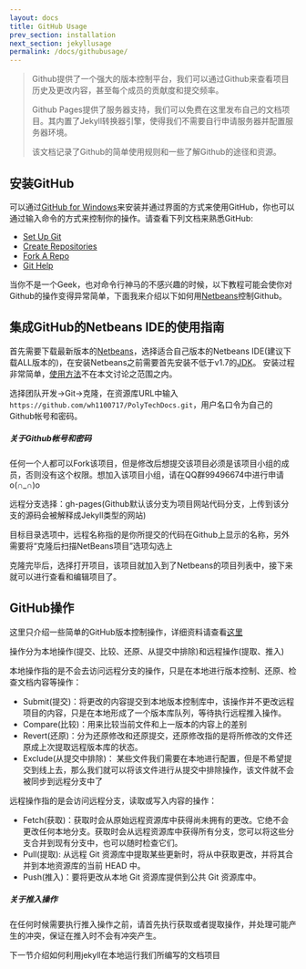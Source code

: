 ```yaml
---
layout: docs
title: GitHub Usage
prev_section: installation
next_section: jekyllusage
permalink: /docs/githubusage/
---
```


> Github提供了一个强大的版本控制平台，我们可以通过Github来查看项目历史及更改内容，甚至每个成员的贡献度和提交频率。
>
> Github Pages提供了服务器支持，我们可以免费在这里发布自己的文档项目。其内置了Jekyll转换器引擎，使得我们不需要自行申请服务器并配置服务器环境。
>
> 该文档记录了Github的简单使用规则和一些了解Github的途径和资源。

## 安装GitHub

可以通过[GitHub for Windows](http://windows.github.com/)来安装并通过界面的方式来使用GitHub，你也可以通过输入命令的方式来控制你的操作。请查看下列文档来熟悉GitHub:

* [Set Up Git](https://help.github.com/articles/set-up-git)
* [Create Repositories](https://help.github.com/create-a-repo)
* [Fork A Repo](https://help.github.com/articles/fork-a-repo)
* [Git Help](https://help.github.com/)

当你不是一个Geek，也对命令行神马的不感兴趣的时候，以下教程可能会使你对Github的操作变得异常简单，下面我来介绍以下如何用[Netbeans](https://netbeans.org/)控制Github。

## 集成GitHub的Netbeans IDE的使用指南

首先需要下载最新版本的[Netbeans](https://netbeans.org/)，选择适合自己版本的Netbeans IDE(建议下载ALL版本的)，在安装Netbeans之前需要首先安装不低于v1.7的[JDK](http://www.oracle.com/technetwork/java/javase/downloads/index.html)。
安装过程非常简单，[使用方法](https://netbeans.org/kb/docs/java/quickstart.html)不在本文讨论之范围之内。

选择团队开发->Git->克隆，在资源库URL中输入`https://github.com/wh1100717/PolyTechDocs.git`，用户名口令为自己的Github帐号和密码。

<div class="note info">
  <h5>关于Github帐号和密码</h5>
  <p>任何一个人都可以Fork该项目，但是修改后想提交该项目必须是该项目小组的成员，否则没有这个权限。想加入该项目小组，请在QQ群99496674中进行申请o(∩_∩)o</p>
</div>

远程分支选择：gh-pages(Github默认该分支为项目网站代码分支，上传到该分支的源码会被解释成Jekyll类型的网站)

目标目录选项中，远程名称指的是你所提交的代码在Github上显示的名称，另外需要将“克隆后扫描NetBeans项目”选项勾选上

克隆完毕后，选择打开项目，该项目就加入到了Netbeans的项目列表中，接下来就可以进行查看和编辑项目了。

## GitHub操作

这里只介绍一些简单的GitHub版本控制操作，详细资料请查看[这里](https://netbeans.org/kb/docs/ide/git_zh_CN.html)

操作分为本地操作(提交、比较、还原、从提交中排除)和远程操作(提取、推入)

本地操作指的是不会去访问远程分支的操作，只是在本地进行版本控制、还原、检查文档内容等操作：

- Submit(提交)：将更改的内容提交到本地版本控制库中，该操作并不更改远程项目的内容，只是在本地形成了一个版本库队列，等待执行远程推入操作。
- Compare(比较)：用来比较当前文件和上一版本的内容上的差别
- Revert(还原)：分为还原修改和还原提交，还原修改指的是将所修改的文件还原成上次提取远程版本库的状态。
- Exclude(从提交中排除)： 某些文件我们需要在本地进行配置，但是不希望提交到线上去，那么我们就可以将该文件进行从提交中排除操作，该文件就不会被同步到远程分支中了

远程操作指的是会访问远程分支，读取或写入内容的操作：

- Fetch(获取)：获取时会从原始远程资源库中获得尚未拥有的更改。它绝不会更改任何本地分支。获取时会从远程资源库中获得所有分支，您可以将这些分支合并到现有分支中，也可以随时检查它们。
- Pull(提取): 从远程 Git 资源库中提取某些更新时，将从中获取更改，并将其合并到本地资源库的当前 HEAD 中。
- Push(推入)：要将更改从本地 Git 资源库提供到公共 Git 资源库中。
<div class="note warning">
  <h5>关于推入操作</h5>
  <p>
    在任何时候需要执行推入操作之前，请首先执行获取或者提取操作，并处理可能产生的冲突，保证在推入时不会有冲突产生。
  </p>
</div>

下一节介绍如何利用jekyll在本地运行我们所编写的文档项目